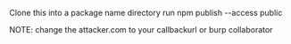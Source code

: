 Clone this into a package name directory 
run 
npm publish --access public

NOTE: change the attacker.com to your callbackurl or burp collaborator 
